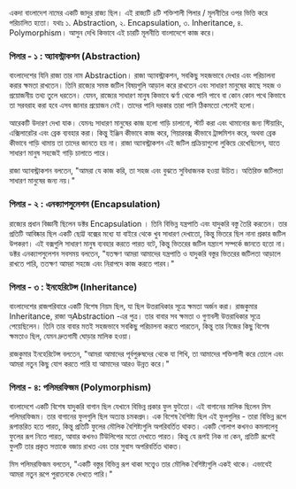 একদা বাংলাদেশ নামের একটি জাদুর রাজ্য ছিল। এই রাজ্যটি ৪টি শক্তিশালী পিলার / মূলনীতির ওপর ভিত্তি করে পরিচালিত হতো। যথাঃ ১. Abstraction, ২. Encapsulation, ৩. Inheritance, ৪. Polymorphism। আসুন দেখি কিভাবে এই চারটি মূলনীতি বাংলাদেশে কাজ করে।

### পিলার - ১ : অ্যাবস্ট্রাকশন (Abstraction)
বাংলাদেশের যিনি রাজা তার নাম Abstraction। রাজা অ্যাবস্ট্রাকশন, সবকিছু সহজভাবে দেখার এবং পরিচালনা করার ক্ষমতা রাখতেন। তিনি রাজ্যের সমস্ত জটিল বিষয়গুলি আড়াল করে রাখতেন এবং সাধারণ মানুষের কাছে সহজ ও প্রয়োজনীয় তথ্য তুলে ধরতেন। যেমন, রাজ্যের সাধারণ মানুষ কিভাবে ঝর্ণা থেকে পানি পাবে বা কোন কোন পথে কিভাবে তা সরবরাহ করা হবে এসব জানার প্রয়োজন নেই। তাদের পানি দরকার তারা পানি ঠিকমতো পেলেই হলো। 

আরেকটি উদারণ দেখা যাক। যেমনঃ সাধারণ মানুষের কাজ হলো গাড়ি চালানো, স্টার্ট করা এবং থামানোর জন্য স্টিয়ারিং, এক্সিলারেটর এবং ব্রেক ব্যবহার করা। কিন্তু ইঞ্জিন কীভাবে কাজ করে, গিয়ারবক্স কীভাবে ট্রান্সমিশন করে, অথবা ব্রেক কীভাবে গাড়ি থামায় তা তাদের জানতে হয় না। রাজা অ্যাবস্ট্রাকশন এই জটিল প্রক্রিয়াগুলো লুকিয়ে রেখেছিলেন, যাতে সাধারণ মানুষ সহজেই গাড়ি চালাতে পারে।

রাজা অ্যাবস্ট্রাকশন বলতেন, "আমরা যে কাজ করি, তা সহজ এবং বুঝতে সুবিধাজনক হওয়া উচিত। অতিরিক্ত জটিলতা সাধারণ মানুষের জন্য নয়।" 

### পিলার - ২ : এনক্যাপসুলেশন (Encapsulation)
রাজ্যের প্রধান বিজ্ঞানী ছিলেন ডক্টর Encapsulation । তিনি বিভিন্ন যন্ত্রপাতি এবং যাদুকরি বস্তু তৈরি করতেন। তার প্রতিটি আবিষ্কার ছিল একটি ছোট্ট বক্সের মধ্যে যা বাইরে থেকে খুব সাধারণ দেখাতো, কিন্তু ভিতরে ছিল নানা প্রকার জটিল উপকরণ। এই বক্সগুলি সাধারণ মানুষ ব্যবহার করতে পারত বটে, কিন্তু ভিতরের জটিল যন্ত্রাংশ সম্পর্কে জানতে হতো না। ডক্টর এনক্যাপসুলেশন সবসময় বলতেন, "যতক্ষণ আমরা আমাদের যন্ত্রপাতি ও যাদুকরি বস্তুর ভিতরের জটিলতা আড়ালে রাখতে পারি, ততক্ষণ আমরা সহজে এবং নিরাপদে কাজ করতে পারব।"

### পিলার - ৩ : ইনহেরিটেন্স (Inheritance)
বাংলাদেশের রাজপরিবারে একটি বিশেষ নিয়ম ছিল, যা ছিল উত্তরাধিকার সূত্রে ক্ষমতা অর্জন করা। রাজকুমার Inheritance, রাজা অ্Abstraction -এর পুত্র।  তার বাবার সব ক্ষমতা ও গুণাবলী উত্তরাধিকার সূত্রে পেয়েছিলেন। তিনি তার বাবার মতই সহজভাবে সবকিছু পরিচালনা করতে পারতেন, কিন্তু তার নিজের কিছু বিশেষ ক্ষমতাও ছিল, যেমন দ্রুতগামী ঘোড়ার মালিক হওয়া। 

রাজকুমার ইনহেরিটেন্স বলতেন, "আমরা আমাদের পূর্বপুরুষদের থেকে যা শিখি, তা আমাদের শক্তিশালী করে তোলে এবং আমরা নতুন কিছু যোগ করতে পারি যা আমাদের আরও উন্নত করে।"

### পিলার - ৪: পলিমরফিজম (Polymorphism)
বাংলাদেশে একটি বিশেষ যাদুকরি বাগান ছিল যেখানে বিভিন্ন প্রকার ফুল ফুটতো। এই বাগানের মালিক ছিলেন মিস পলিমরফিজম। তার বাগানের ফুলগুলি ছিল অত্যন্ত চমকপ্রদ। এক বিশেষ বৈশিষ্ট্য ছিল এই ফুলগুলির - তারা বিভিন্ন রূপে রূপান্তরিত হতে পারত, কিন্তু প্রতিটি ফুলের মৌলিক বৈশিষ্ট্যগুলি অপরিবর্তিত থাকত। 
একটি গোলাপ কখনও কমলালেবু ফুলের রূপ নিতে পারত, আবার কখনও টিউলিপের মতো দেখাতে পারত। কিন্তু যে রূপই নিক না কেন, প্রতিটি রূপেই ফুলটি তার প্রকৃত সত্তাকে বজায় রাখত এবং তার সুবাস অপরিবর্তিত থাকত।

মিস পলিমরফিজম বলতেন, "একটি বস্তুর বিভিন্ন রূপ থাকা সত্ত্বেও তার মৌলিক বৈশিষ্ট্যগুলি একই থাকে। এভাবেই আমরা নতুন রূপে পুরাতনকে দেখতে পারি।"
